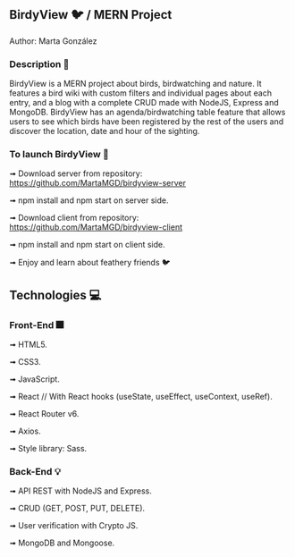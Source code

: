 ## BirdyView :bird: / MERN Project
Author: Marta González

### Description :paperclip:
BirdyView is a MERN project about birds, birdwatching and nature. It features a bird wiki with custom filters and individual pages about each entry, and a blog with a complete CRUD
made with NodeJS, Express and MongoDB. BirdyView has an agenda/birdwatching table feature that allows users to see which birds have been registered by the rest of the users and discover the
location, date and hour of the sighting. 

### To launch BirdyView :rocket:
➟ Download server from repository: https://github.com/MartaMGD/birdyview-server

➟ npm install and npm start on server side.

➟ Download client from repository: https://github.com/MartaMGD/birdyview-client

➟ npm install and npm start on client side.

➟ Enjoy and learn about feathery friends :bird:

## Technologies :computer:
### Front-End :fireworks:
➟ HTML5.

➟ CSS3.

➟ JavaScript.

➟ React // With React hooks (useState, useEffect, useContext, useRef).

➟ React Router v6.

➟ Axios.

➟ Style library: Sass.

### Back-End :bulb:
➟ API REST with NodeJS and Express.

➟ CRUD (GET, POST, PUT, DELETE).

➟ User verification with Crypto JS.

➟ MongoDB and Mongoose.

